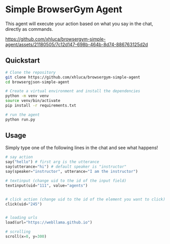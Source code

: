 # Simple BrowserGym Agent

This agent will execute your action based on what you say in the chat, directly as commands.

https://github.com/xhluca/browsergym-simple-agent/assets/21180505/7c12d147-698b-464b-8d74-886763125d2d


## Quickstart

```bash
# Clone the repository
git clone https://github.com/xhluca/browsergym-simple-agent
cd browsergjson-simple-agent

# Create a virtual environment and install the dependencies
python -m venv venv
source venv/bin/activate
pip install -r requirements.txt

# run the agent
python run.py
```

## Usage

Simply type one of the following lines in the chat and see what happens!
```python
# say action
say("hello") # first arg is the utterance
say(utterance="hi") # default speaker is "instructor"
say(speaker="instructor", utterance="I am the instructor")

# textinput (change uid to the id of the input field)
textinput(uid="111", value="agents")


# click action (change uid to the id of the element you want to click)
click(uid="245")


# loading urls
load(url="https://webllama.github.io")

# scrolling
scroll(x=0, y=300)
```
